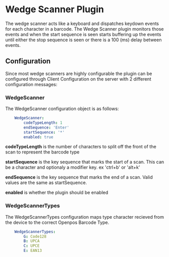# Wedge Scanner Plugin

The wedge scanner acts like a keyboard and dispatches keydown events for each character in a barcode. The Wedge Scanner plugin monitors those events and when the start sequence is seen starts buffering up the events until either the stop sequence is seen or there is a 100 (ms) delay between events.

## Configuration

Since most wedge scanners are highly configurable the plugin can be configured through Client Configuration on the server with 2 different configuration messages:

### WedgeScanner

The WedgeScanner configuration object is as follows:

```yaml
    WedgeScanner:
        codeTypeLength: 1
        endSequence: 'Enter'
        startSequence: '*'
        enabled: true
```

**codeTypeLength** is the number of characters to split off the front of the scan to represent the barcode type

**startSequence** is the key sequence that marks the start of a scan. This can be a character and optionaly a modifier key. ex 'ctrl+b' or 'alt+k'

**endSequence** is the key sequence that marks the end of a scan. Valid values are the same as startSequence.

**enabled** is whether the plugin should be enabled

### WedgeScannerTypes

The WedgeScannerTypes configuration maps type character recieved from the device to the correct Openpos Barcode Type.

```yaml
    WedgeScannerTypes:
        G: Code128
        B: UPCA
        C: UPCE
        E: EAN13
```
